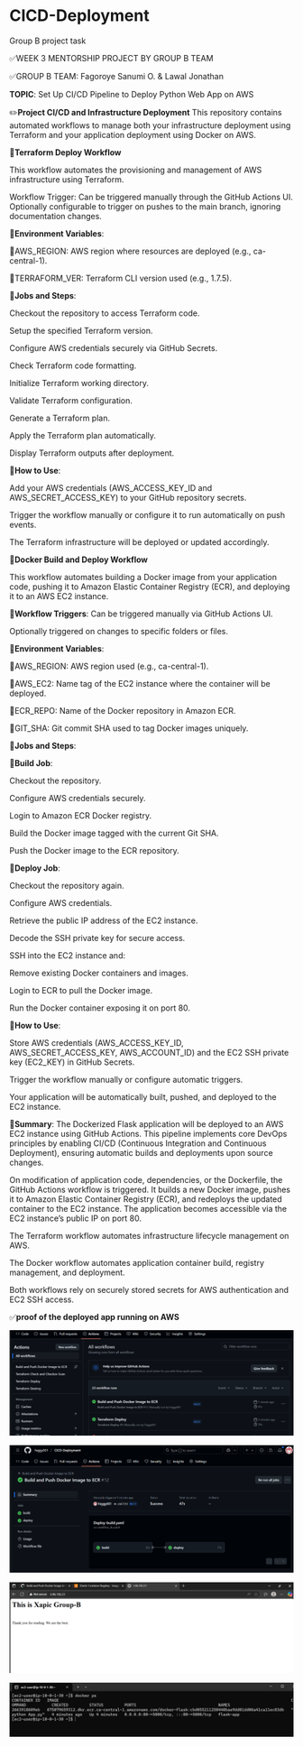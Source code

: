 # CICD-Deployment
Group B project task

✅WEEK 3 MENTORSHIP PROJECT BY GROUP B TEAM

✅GROUP B TEAM: Fagoroye Sanumi O.
                 & Lawal Jonathan
               
**TOPIC**: Set Up CI/CD Pipeline to Deploy Python Web App on AWS

✏️**Project CI/CD and Infrastructure Deployment**
This repository contains automated workflows to manage both your infrastructure deployment using Terraform and your application deployment using Docker on AWS.

📌**Terraform Deploy Workflow**

This workflow automates the provisioning and management of AWS infrastructure using Terraform.

Workflow Trigger: Can be triggered manually through the GitHub Actions UI.
Optionally configurable to trigger on pushes to the main branch, ignoring documentation changes.

📌**Environment Variables**:

🔹AWS_REGION: AWS region where resources are deployed (e.g., ca-central-1).

🔹TERRAFORM_VER: Terraform CLI version used (e.g., 1.7.5).

📌**Jobs and Steps**:

Checkout the repository to access Terraform code.

Setup the specified Terraform version.

Configure AWS credentials securely via GitHub Secrets.

Check Terraform code formatting.

Initialize Terraform working directory.

Validate Terraform configuration.

Generate a Terraform plan.

Apply the Terraform plan automatically.

Display Terraform outputs after deployment.

📌**How to Use**:

Add your AWS credentials (AWS_ACCESS_KEY_ID and AWS_SECRET_ACCESS_KEY) to your GitHub repository secrets.

Trigger the workflow manually or configure it to run automatically on push events.

The Terraform infrastructure will be deployed or updated accordingly.

📌**Docker Build and Deploy Workflow**

This workflow automates building a Docker image from your application code, pushing it to Amazon Elastic Container Registry (ECR), and deploying it to an AWS EC2 instance.

📌**Workflow Triggers**: Can be triggered manually via GitHub Actions UI.

Optionally triggered on changes to specific folders or files.

📌**Environment Variables**:

🔹AWS_REGION: AWS region used (e.g., ca-central-1).

🔹AWS_EC2: Name tag of the EC2 instance where the container will be deployed.

🔹ECR_REPO: Name of the Docker repository in Amazon ECR.

🔹GIT_SHA: Git commit SHA used to tag Docker images uniquely.

📌**Jobs and Steps**:

📌**Build Job**:

Checkout the repository.

Configure AWS credentials securely.

Login to Amazon ECR Docker registry.

Build the Docker image tagged with the current Git SHA.

Push the Docker image to the ECR repository.

📌**Deploy Job**:

Checkout the repository again.

Configure AWS credentials.

Retrieve the public IP address of the EC2 instance.

Decode the SSH private key for secure access.

SSH into the EC2 instance and:

Remove existing Docker containers and images.

Login to ECR to pull the Docker image.

Run the Docker container exposing it on port 80.

📌**How to Use**:

Store AWS credentials (AWS_ACCESS_KEY_ID, AWS_SECRET_ACCESS_KEY, AWS_ACCOUNT_ID) and the EC2 SSH private key (EC2_KEY) in GitHub Secrets.

Trigger the workflow manually or configure automatic triggers.

Your application will be automatically built, pushed, and deployed to the EC2 instance.

📘**Summary**: The Dockerized Flask application will be deployed to an AWS EC2 instance using GitHub Actions. This pipeline implements core DevOps principles by enabling CI/CD (Continuous Integration and Continuous Deployment), ensuring automatic builds and deployments upon source changes.

On modification of application code, dependencies, or the Dockerfile, the GitHub Actions workflow is triggered. It builds a new Docker image, pushes it to Amazon Elastic Container Registry (ECR), and redeploys the updated container to the EC2 instance. The application becomes accessible via the EC2 instance’s public IP on port 80.

The Terraform workflow automates infrastructure lifecycle management on AWS.

The Docker workflow automates application container build, registry management, and deployment.

Both workflows rely on securely stored secrets for AWS authentication and EC2 SSH access.


✅**proof of the deployed app running on AWS**

![proof](<Images/Screenshot 2025-06-02 135108.png>)

![proof](<Images/Screenshot 2025-06-02 135045.png>)

![proof](<Images/Screenshot 2025-06-02 153703.png>)

![proof](<Images/Screenshot 2025-06-02 153925.png>)
